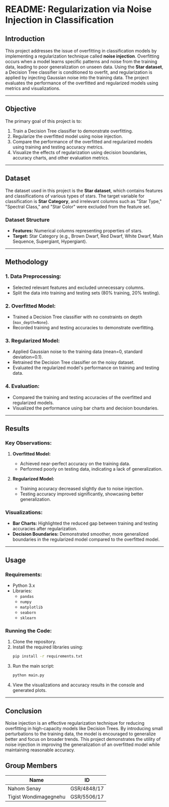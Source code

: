 # README: Regularization via Noise Injection in Classification

## **Introduction**
This project addresses the issue of overfitting in classification models by implementing a regularization technique called **noise injection**. Overfitting occurs when a model learns specific patterns and noise from the training data, leading to poor generalization on unseen data. Using the **Star dataset**, a Decision Tree classifier is conditioned to overfit, and regularization is applied by injecting Gaussian noise into the training data. The project evaluates the performance of the overfitted and regularized models using metrics and visualizations.

---

## **Objective**
The primary goal of this project is to:
1. Train a Decision Tree classifier to demonstrate overfitting.
2. Regularize the overfitted model using noise injection.
3. Compare the performance of the overfitted and regularized models using training and testing accuracy metrics.
4. Visualize the effects of regularization using decision boundaries, accuracy charts, and other evaluation metrics.

---

## **Dataset**
The dataset used in this project is the **Star dataset**, which contains features and classifications of various types of stars. The target variable for classification is **Star Category**, and irrelevant columns such as "Star Type," "Spectral Class," and "Star Color" were excluded from the feature set.

### Dataset Structure
- **Features:** Numerical columns representing properties of stars.
- **Target:** Star Category (e.g., Brown Dwarf, Red Dwarf, White Dwarf, Main Sequence, Supergiant, Hypergiant).

---

## **Methodology**
### 1. **Data Preprocessing:**
   - Selected relevant features and excluded unnecessary columns.
   - Split the data into training and testing sets (80% training, 20% testing).

### 2. **Overfitted Model:**
   - Trained a Decision Tree classifier with no constraints on depth (`max_depth=None`).
   - Recorded training and testing accuracies to demonstrate overfitting.

### 3. **Regularized Model:**
   - Applied Gaussian noise to the training data (mean=0, standard deviation=0.1).
   - Retrained the Decision Tree classifier on the noisy dataset.
   - Evaluated the regularized model's performance on training and testing data.

### 4. **Evaluation:**
   - Compared the training and testing accuracies of the overfitted and regularized models.
   - Visualized the performance using bar charts and decision boundaries.

---

## **Results**
### Key Observations:
1. **Overfitted Model:**
   - Achieved near-perfect accuracy on the training data.
   - Performed poorly on testing data, indicating a lack of generalization.

2. **Regularized Model:**
   - Training accuracy decreased slightly due to noise injection.
   - Testing accuracy improved significantly, showcasing better generalization.

### Visualizations:
- **Bar Charts:** Highlighted the reduced gap between training and testing accuracies after regularization.
- **Decision Boundaries:** Demonstrated smoother, more generalized boundaries in the regularized model compared to the overfitted model.

---

## **Usage**
### Requirements:
- Python 3.x
- Libraries:
  - `pandas`
  - `numpy`
  - `matplotlib`
  - `seaborn`
  - `sklearn`

### Running the Code:
1. Clone the repository.
2. Install the required libraries using:
   ```bash
   pip install -r requirements.txt
   ```
3. Run the main script:
   ```bash
   python main.py
   ```
4. View the visualizations and accuracy results in the console and generated plots.

---

## **Conclusion**
Noise injection is an effective regularization technique for reducing overfitting in high-capacity models like Decision Trees. By introducing small perturbations to the training data, the model is encouraged to generalize better and focus on broader trends. This project demonstrates the utility of noise injection in improving the generalization of an overfitted model while maintaining reasonable accuracy.

## **Group Members**
| Name                    | ID         |
|-------------------------|------------|
| Nahom Senay             | GSR/4848/17| 
| Tigist Wondimagegnehu   | GSR/5506/17|
